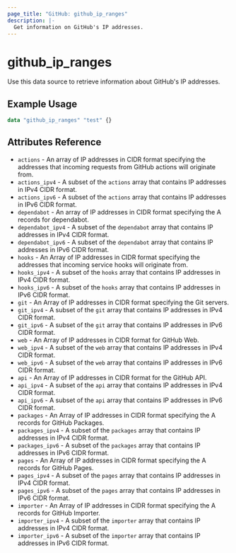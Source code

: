 ```yaml
---
page_title: "GitHub: github_ip_ranges"
description: |-
  Get information on GitHub's IP addresses.
---
```


# github_ip_ranges

Use this data source to retrieve information about GitHub's IP addresses.

## Example Usage

```terraform
data "github_ip_ranges" "test" {}
```

## Attributes Reference

* `actions` - An array of IP addresses in CIDR format specifying the addresses that incoming requests from GitHub actions will originate from.
* `actions_ipv4` - A subset of the `actions` array that contains IP addresses in IPv4 CIDR format.
* `actions_ipv6` - A subset of the `actions` array that contains IP addresses in IPv6 CIDR format.
* `dependabot` - An array of IP addresses in CIDR format specifying the A records for dependabot.
* `dependabot_ipv4` - A subset of the `dependabot` array that contains IP addresses in IPv4 CIDR format.
* `dependabot_ipv6` - A subset of the `dependabot` array that contains IP addresses in IPv6 CIDR format.
* `hooks` - An Array of IP addresses in CIDR format specifying the addresses that incoming service hooks will originate from.
* `hooks_ipv4` - A subset of the `hooks` array that contains IP addresses in IPv4 CIDR format.
* `hooks_ipv6` - A subset of the `hooks` array that contains IP addresses in IPv6 CIDR format.
* `git` - An Array of IP addresses in CIDR format specifying the Git servers.
* `git_ipv4` - A subset of the `git` array that contains IP addresses in IPv4 CIDR format.
* `git_ipv6` - A subset of the `git` array that contains IP addresses in IPv6 CIDR format.
* `web` - An Array of IP addresses in CIDR format for GitHub Web.
* `web_ipv4` - A subset of the `web` array that contains IP addresses in IPv4 CIDR format.
* `web_ipv6` - A subset of the `web` array that contains IP addresses in IPv6 CIDR format.
* `api` - An Array of IP addresses in CIDR format for the GitHub API.
* `api_ipv4` - A subset of the `api` array that contains IP addresses in IPv4 CIDR format.
* `api_ipv6` - A subset of the `api` array that contains IP addresses in IPv6 CIDR format.
* `packages` - An Array of IP addresses in CIDR format specifying the A records for GitHub Packages.
* `packages_ipv4` - A subset of the `packages` array that contains IP addresses in IPv4 CIDR format.
* `packages_ipv6` - A subset of the `packages` array that contains IP addresses in IPv6 CIDR format.
* `pages` - An Array of IP addresses in CIDR format specifying the A records for GitHub Pages.
* `pages_ipv4` - A subset of the `pages` array that contains IP addresses in IPv4 CIDR format.
* `pages_ipv6` - A subset of the `pages` array that contains IP addresses in IPv6 CIDR format.
* `importer` - An Array of IP addresses in CIDR format specifying the A records for GitHub Importer.
* `importer_ipv4` - A subset of the `importer` array that contains IP addresses in IPv4 CIDR format.
* `importer_ipv6` - A subset of the `importer` array that contains IP addresses in IPv6 CIDR format.
